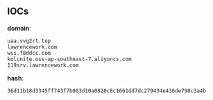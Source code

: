 
## IOCs

__domain__:

```text
uaa.vvg2rt.top
lawrencework.com
wss.f8ddcc.com
kolunite.oss-ap-southeast-7.aliyuncs.com
119srv.lawrencework.com
```
__hash__:

```text
36d11b18d3345ff743f7b003d10a0820c8c1661dd7dc279434e436de798c3a4b
```